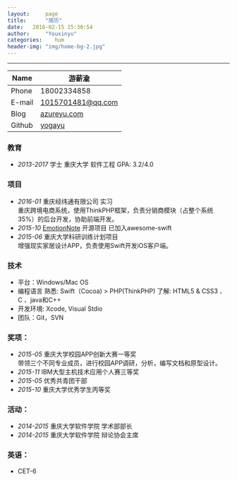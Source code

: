 ```yaml
---
layout:     page
title:      "简历"
date:	2016-02-15 15:30:54
author:     "Youxinyu"
categories:    hum
header-img: "img/home-bg-2.jpg"
---
```


---

|Name|  游薪渝| 
| ------------ | ------------- | 
| Phone |18002334858  | 
| E-mail | <1015701481@qq.com>  | 
|Blog|[azureyu.com](http://azureyu.com) |
|Github|[yogayu](http://yogayu.com)|

### 教育

- *2013-2017* 学士 重庆大学 软件工程 GPA: 3.2/4.0 

### 项目

- *2016-01* 重庆经纬通有限公司 实习	
重庆跨境电商系统，使用ThinkPHP框架，负责分销商模块（占整个系统35%）的后台开发，协助前端开发。
- *2015-10*	[EmotionNote](https://github.com/Yogayu/EmotionNote) 开源项目
已加入awesome-swift
- *2015-06* 重庆大学科研训练计划项目	
增强现实家居设计APP，负责使用Swift开发iOS客户端。


### 技术
- 平台：Windows/Mac OS
- 编程语言
	熟悉:	Swift（Cocoa) > PHP(ThinkPHP) 
	了解:	HTML5 & CSS3 、C 、java和C++
- 开发环境: Xcode, Visual Stdio
- 团队：Git，SVN

### 奖项：

- *2015-05* 		重庆大学校园APP创新大赛一等奖  
带领三个不同专业成员，进行校园APP调研，分析，编写文档和原型设计。
- *2015-11* 		IBM大型主机技术应用个人赛三等奖 
- *2015-05* 		优秀共青团干部			
- *2015-10* 		重庆大学优秀学生丙等奖 

### 活动：
- *2014-2015*	重庆大学软件学院 学术部部长 
- *2014-2015*	重庆大学软件学院 辩论协会主席

### 英语：

- CET-6